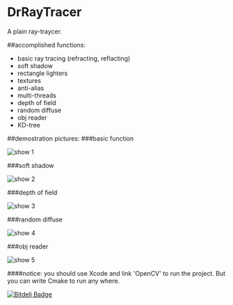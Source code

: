 # DrRayTracer
A plain ray-traycer.

##accomplished functions:
* basic ray tracing (refracting, reflacting)
* soft shadow
* rectangle lighters
* textures
* anti-alias
* multi-threads
* depth of field
* random diffuse
* obj reader
* KD-tree

##demostration pictures:
###basic function

![show 1](http://fd.topitme.com/d/14/47/113577325284f4714do.jpg)

###soft shadow

![show 2](http://fb.topitme.com/b/14/6b/11357732539576b14bo.jpg)

###depth of field

![show 3](http://f5.topitme.com/5/9e/36/1135773254a7b369e5o.jpg)

###random diffuse

![show 4](http://fd.topitme.com/d/c7/9d/113577325576b9dc7do.jpg)

###obj reader

![show 5](http://f3.topitme.com/3/4d/74/1135773165938744d3o.jpg)

####notice: you should use Xcode and link 'OpenCV' to run the project. But you can write Cmake to run any where.


[![Bitdeli Badge](https://d2weczhvl823v0.cloudfront.net/DrustZ/drraytracer/trend.png)](https://bitdeli.com/free "Bitdeli Badge")

